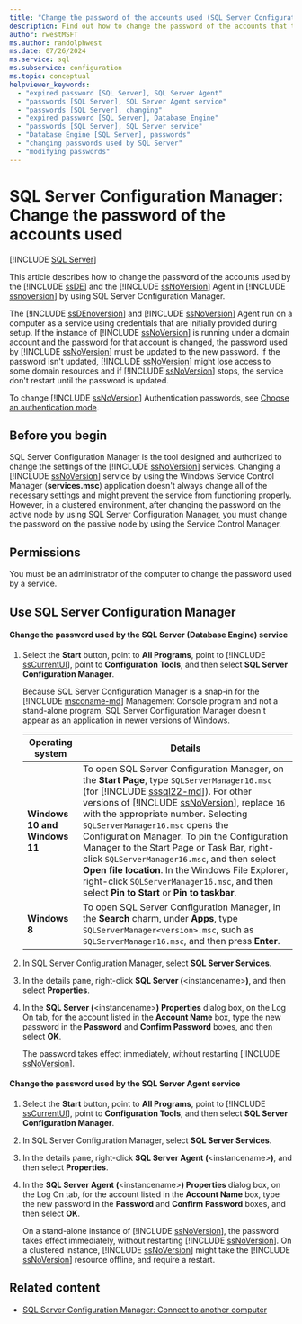 ```yaml
---
title: "Change the password of the accounts used (SQL Server Configuration Manager)"
description: Find out how to change the password of the accounts that the Database Engine and the SQL Server Agent use. Learn when it is important to change the password.
author: rwestMSFT
ms.author: randolphwest
ms.date: 07/26/2024
ms.service: sql
ms.subservice: configuration
ms.topic: conceptual
helpviewer_keywords:
  - "expired password [SQL Server], SQL Server Agent"
  - "passwords [SQL Server], SQL Server Agent service"
  - "passwords [SQL Server], changing"
  - "expired password [SQL Server], Database Engine"
  - "passwords [SQL Server], SQL Server service"
  - "Database Engine [SQL Server], passwords"
  - "changing passwords used by SQL Server"
  - "modifying passwords"
---
```

# SQL Server Configuration Manager: Change the password of the accounts used

[!INCLUDE [SQL Server](../../includes/applies-to-version/sqlserver.md)]

This article describes how to change the password of the accounts used by the [!INCLUDE [ssDE](../../includes/ssde-md.md)] and the [!INCLUDE [ssNoVersion](../../includes/ssnoversion-md.md)] Agent in [!INCLUDE [ssnoversion](../../includes/ssnoversion-md.md)] by using SQL Server Configuration Manager.

The [!INCLUDE [ssDEnoversion](../../includes/ssdenoversion-md.md)] and [!INCLUDE [ssNoVersion](../../includes/ssnoversion-md.md)] Agent run on a computer as a service using credentials that are initially provided during setup. If the instance of [!INCLUDE [ssNoVersion](../../includes/ssnoversion-md.md)] is running under a domain account and the password for that account is changed, the password used by [!INCLUDE [ssNoVersion](../../includes/ssnoversion-md.md)] must be updated to the new password. If the password isn't updated, [!INCLUDE [ssNoVersion](../../includes/ssnoversion-md.md)] might lose access to some domain resources and if [!INCLUDE [ssNoVersion](../../includes/ssnoversion-md.md)] stops, the service don't restart until the password is updated.

To change [!INCLUDE [ssNoVersion](../../includes/ssnoversion-md.md)] Authentication passwords, see [Choose an authentication mode](../../relational-databases/security/choose-an-authentication-mode.md).

## Before you begin

SQL Server Configuration Manager is the tool designed and authorized to change the settings of the [!INCLUDE [ssNoVersion](../../includes/ssnoversion-md.md)] services. Changing a [!INCLUDE [ssNoVersion](../../includes/ssnoversion-md.md)] service by using the Windows Service Control Manager (**services.msc**) application doesn't always change all of the necessary settings and might prevent the service from functioning properly. However, in a clustered environment, after changing the password on the active node by using SQL Server Configuration Manager, you must change the password on the passive node by using the Service Control Manager.

## Permissions

You must be an administrator of the computer to change the password used by a service.

## <a id="SSMSProcedure"></a> Use SQL Server Configuration Manager

#### Change the password used by the SQL Server (Database Engine) service

1. Select the **Start** button, point to **All Programs**, point to [!INCLUDE [ssCurrentUI](../../includes/sscurrentui-md.md)], point to **Configuration Tools**, and then select **SQL Server Configuration Manager**.

   Because SQL Server Configuration Manager is a snap-in for the [!INCLUDE [msconame-md](../../includes/msconame-md.md)] Management Console program and not a stand-alone program, SQL Server Configuration Manager doesn't appear as an application in newer versions of Windows.

   | Operating system | Details |
   | --- | --- |
   | **Windows 10 and Windows 11** | To open SQL Server Configuration Manager, on the **Start Page**, type `SQLServerManager16.msc` (for [!INCLUDE [sssql22-md](../../includes/sssql22-md.md)]). For other versions of [!INCLUDE [ssNoVersion](../../includes/ssnoversion-md.md)], replace `16` with the appropriate number. Selecting `SQLServerManager16.msc` opens the Configuration Manager. To pin the Configuration Manager to the Start Page or Task Bar, right-click `SQLServerManager16.msc`, and then select **Open file location**. In the Windows File Explorer, right-click `SQLServerManager16.msc`, and then select **Pin to Start** or **Pin to taskbar**. |
   | **Windows 8** | To open SQL Server Configuration Manager, in the **Search** charm, under **Apps**, type `SQLServerManager<version>.msc`, such as `SQLServerManager16.msc`, and then press **Enter**. |

1. In SQL Server Configuration Manager, select **SQL Server Services**.

1. In the details pane, right-click **SQL Server (**\<instancename>**)**, and then select **Properties**.

1. In the **SQL Server (**\<instancename>**) Properties** dialog box, on the Log On tab, for the account listed in the **Account Name** box, type the new password in the **Password** and **Confirm Password** boxes, and then select **OK**.

   The password takes effect immediately, without restarting [!INCLUDE [ssNoVersion](../../includes/ssnoversion-md.md)].

#### Change the password used by the SQL Server Agent service

1. Select the **Start** button, point to **All Programs**, point to [!INCLUDE [ssCurrentUI](../../includes/sscurrentui-md.md)], point to **Configuration Tools**, and then select **SQL Server Configuration Manager**.

1. In SQL Server Configuration Manager, select **SQL Server Services**.

1. In the details pane, right-click **SQL Server Agent (**\<instancename>**)**, and then select **Properties**.

1. In the **SQL Server Agent (**\<instancename>**) Properties** dialog box, on the Log On tab, for the account listed in the **Account Name** box, type the new password in the **Password** and **Confirm Password** boxes, and then select **OK**.

     On a stand-alone instance of [!INCLUDE [ssNoVersion](../../includes/ssnoversion-md.md)], the password takes effect immediately, without restarting [!INCLUDE [ssNoVersion](../../includes/ssnoversion-md.md)]. On a clustered instance, [!INCLUDE [ssNoVersion](../../includes/ssnoversion-md.md)] might take the [!INCLUDE [ssNoVersion](../../includes/ssnoversion-md.md)] resource offline, and require a restart.

## Related content

- [SQL Server Configuration Manager: Connect to another computer](scm-services-connect-to-another-computer.md)
